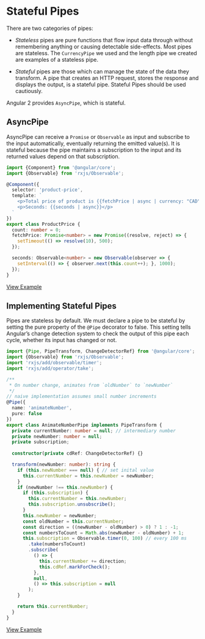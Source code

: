 # Stateful Pipes ##

There are two categories of pipes:

* _Stateless_ pipes are pure functions that flow input data through without remembering anything or causing detectable side-effects. Most pipes are stateless. The `CurrencyPipe` we used and the length pipe we created are examples of a stateless pipe.

* _Stateful_ pipes are those which can manage the state of the data they transform. A pipe that creates an HTTP request, stores the response and displays the output, is a stateful pipe. Stateful Pipes should be used cautiously.

Angular 2 provides `AsyncPipe`, which is stateful.

## AsyncPipe ##

AsyncPipe can receive a `Promise` or `Observable` as input and subscribe to the input automatically, eventually returning the emitted value(s). It is stateful because the pipe maintains a subscription to the input and its returned values depend on that subscription.

```typescript
import {Component} from '@angular/core';
import {Observable} from 'rxjs/Observable';

@Component({
  selector: 'product-price',
  template: `
    <p>Total price of product is {{fetchPrice | async | currency: "CAD": true: "1.2-2"}}</p>
    <p>Seconds: {{seconds | async}}</p>
  `
})
export class ProductPrice {
  count: number = 0;
  fetchPrice: Promise<number> = new Promise((resolve, reject) => {
    setTimeout(() => resolve(10), 500);
  });

  seconds: Observable<number> = new Observable(observer => {
    setInterval(() => { observer.next(this.count++); }, 1000);
  });
}

```
[View Example](http://plnkr.co/edit/YrJEE5UBTlZ8HtfMGfR2?p=preview)

## Implementing Stateful Pipes ##

Pipes are stateless by default. We must declare a pipe to be stateful by setting the pure property of the `@Pipe` decorator to false. This setting tells Angular’s change detection system to check the output of this pipe each cycle, whether its input has changed or not.

```typescript
import {Pipe, PipeTransform, ChangeDetectorRef} from '@angular/core';
import {Observable} from 'rxjs/Observable';
import 'rxjs/add/observable/timer';
import 'rxjs/add/operator/take';

/**
 * On number change, animates from `oldNumber` to `newNumber`
 */
// naive implementation assumes small number increments
@Pipe({
  name: 'animateNumber',
  pure: false
})
export class AnimateNumberPipe implements PipeTransform {
  private currentNumber: number = null; // intermediary number
  private newNumber: number = null;
  private subscription;
  
  constructor(private cdRef: ChangeDetectorRef) {}

  transform(newNumber: number): string {
    if (this.newNumber === null) { // set inital value
      this.currentNumber = this.newNumber = newNumber;
    }
    if (newNumber !== this.newNumber) {
      if (this.subscription) {
        this.currentNumber = this.newNumber;
        this.subscription.unsubscribe();
      }
      this.newNumber = newNumber;
      const oldNumber = this.currentNumber;
      const direction = ((newNumber - oldNumber) > 0) ? 1 : -1;
      const numbersToCount = Math.abs(newNumber - oldNumber) + 1;
      this.subscription = Observable.timer(0, 100) // every 100 ms
        .take(numbersToCount)
        .subscribe(
          () => {
            this.currentNumber += direction;
            this.cdRef.markForCheck();
          },
          null,
          () => this.subscription = null
        );
    }

    return this.currentNumber;
  }
}

```
[View Example](http://plnkr.co/edit/PQwaKTYeUXWdS3mm2ojY?p=preview)
